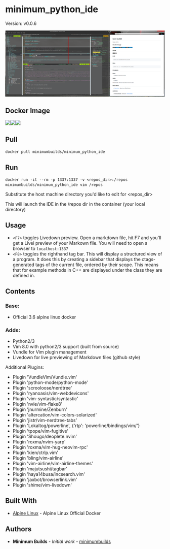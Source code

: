 # minimum_python_ide

Version: v0.0.6

![Vim Python IDE][logo]

[logo]: /python_ide.png "Logo Title Text 2"

## Docker Image

[![](https://images.microbadger.com/badges/version/minimumbuilds/minimum_python_ide:v0.0.6.svg)](https://microbadger.com/images/minimumbuilds/minimum_python_ide:v0.0.6 "Get your own version badge on microbadger.com")[![](https://images.microbadger.com/badges/image/minimumbuilds/minimum_python_ide:v0.0.6.svg)](https://microbadger.com/images/minimumbuilds/minimum_python_ide:v0.0.6 "Get your own image badge on microbadger.com")[![](https://images.microbadger.com/badges/commit/minimumbuilds/minimum_python_ide:v0.0.6.svg)](https://microbadger.com/images/minimumbuilds/minimum_python_ide:v0.0.6 "Get your own commit badge on microbadger.com") 

## Pull
	docker pull minimumbuilds/minimum_python_ide

## Run
	docker run -it --rm -p 1337:1337 -v <repos_dir>:/repos minimumbuilds/minimum_python_ide vim /repos

Substitute the host machine directory you'd like to edit for <repos_dir>

This will launch the IDE in the /repos dir in the container (your local directory)

## Usage

- ``<F7>`` toggles Livedown preview.   Open a markdown file, hit F7 and you'll get a Livei preview of your Markown file. You will need to open a browser to ``localhost:1337``
- ``<F8>`` toggles the righthand tag bar.  This will display a structured view of a program.  It does this by creating a sidebar that displays the ctags-generated tags of the current file, ordered by their scope. This means that for example methods in C++ are displayed under the class they are defined in.

## Contents

### Base:
- Official 3.6 alpine linux docker

### Adds:
- Python2/3
- Vim 8.0 with python2/3 support (built from source)
- Vundle for Vim plugin management
- Livedown for live previewing of Markdown files (github style) 

Additional Plugins:

- Plugin 'VundleVim/Vundle.vim'
- Plugin 'python-mode/python-mode'
- Plugin 'scrooloose/nerdtree'
- Plugin 'ryanoasis/vim-webdevicons'
- Plugin 'vim-syntastic/syntastic'
- Plugin 'nvie/vim-flake8'
- Plugin 'jnurmine/Zenburn'
- Plugin 'altercation/vim-colors-solarized'
- Plugin 'jistr/vim-nerdtree-tabs'
- Plugin 'Lokaltog/powerline', {'rtp': 'powerline/bindings/vim/'}
- Plugin 'tpope/vim-fugitive'
- Plugin 'Shougo/deoplete.nvim'
- Plugin 'roxma/nvim-yarp'
- Plugin 'roxma/vim-hug-neovim-rpc'
- Plugin 'kien/ctrlp.vim'
- Plugin 'bling/vim-airline'
- Plugin 'vim-airline/vim-airline-themes'
- Plugin 'majutsushi/tagbar'
- Plugin 'haya14busa/incsearch.vim'
- Plugin 'jaxbot/browserlink.vim'
- Plugin 'shime/vim-livedown'

## Built With

* [Alpine Linux](https://hub.docker.com/_/alpine/) - Alpine Linux Official Docker

## Authors

* **Minimum Builds** - *Initial work* - [minimumbuilds](https://github.com/minimumbuilds)

